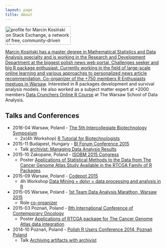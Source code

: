 ```yaml
---
layout: page
title: About
---
```

<a href="http://stackexchange.com/users/4713209">
<img src="http://stackexchange.com/users/flair/4713209.png" width="208" height="58" alt="profile for Marcin Kosiński on Stack Exchange, a network of free, community-driven Q&amp;A sites" title="profile for Marcin Kosiński on Stack Exchange, a network of free, community-driven Q&amp;A sites">

Marcin Kosiński has a master degree in Mathematical Statistics and Data Analysis specialty and is working in the Research and Development Department at the biggest polish news web portal. Challenges seeker and big R package enthusiast. Currently working in the field of large-scale online learning and various approaches to personalized news article recommendation. Co-organizer of the +750 members [R Enthusiasts meetups in Warsaw](http://www.meetup.com/Spotkania-Entuzjastow-R-Warsaw-R-Users-Group-Meetup/). Interested in R packages development and survival analysis models. He also worked as a subject matter expert at +2000 members [Data Crunchers Online R Course](http://pogromcydanych.icm.edu.pl/) at The Warsaw School of Data Analysis.

## Talks and Conferences

- 2016-04 Warsaw, Poland - [The 5th Intercollegiate Biotechnology Symposium](http://msb.symbioza.edu.pl/en/program/)
   - 2x(4h Workshop) [R Tutorial for Biotechnologists](http://r-addict.com/SymbiozaV)
- 2015-11 Budapest, Hungary - [BI Forum Conference 2015](https://budapestbi2015.sched.org/event/4JA8/archivist-managing-data-analysis-results) 
   - Talk [archivist: Managing Data Analysis Results](https://github.com/pbiecek/archivist/tree/gh-pages/files/archivist_BIFORUM.pdf)
- 2015-10  Zakopane, Poland - [ISOBM 2015 Congress](http://isobm.org/index.php?option=com_content&view=article&id=138&Itemid=624) 
   - Poster [Applications of Statistical Methods to the Data from The Cancer Genome Atlas Study Available in the RTCGA Family of R Packages](https://github.com/RTCGA/RTCGA/raw/master/UseCases/MarcinKosinski.pdf)
- 2015-09 Warsaw, Poland - [Codepot 2015](http://codepot.pl/#tutors) 
   - 4h Workshop [Data Mining + dplyr = data processing and analysis in R](http://grupawp.github.io/codepot-workshop-2015/)
- 2015-05 Warsaw, Poland - [1st Team Data Analysis Marathon, Warsaw 2015](https://www.facebook.com/events/921016974586900/)
   - Role [co-organizer](https://www.facebook.com/events/921016974586900/)
- 2015-03 Poznań, Poland - [8th International Conference of Contemporary Oncology](http://www.zwrotnikraka.pl/8-international-conference-contemporary-oncology-cancer-genomics-poznan/) 
   - Poster [Applications of RTCGA package for The Cancer Genome Atlas data integration](https://github.com/RTCGA/RTCGA/raw/master/UseCases/BigDataInGenomics.pdf)
- 2014-10 Poznań, Poland - [Polish R Users Conference 2014, Poznań Poland](http://www.estymator.ue.poznan.pl/pazur/) 
   - Talk [Archiving artifacts with archivist](https://github.com/MarcinKosinski/Museum/blob/master/pazur_kosinski.pdf)